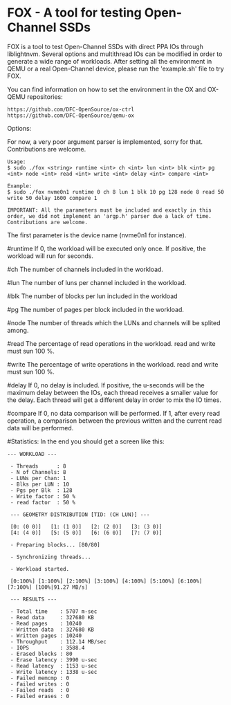 # FOX - A tool for testing Open-Channel SSDs 

FOX is a tool to test Open-Channel SSDs with direct PPA IOs through liblightnvm. Several options and multithread IOs can be modified in order to generate a wide range of workloads. After setting all the environment in QEMU or a real Open-Channel device, please run the 'example.sh' file to try FOX.

You can find information on how to set the environment in the OX and OX-QEMU repositories:
```
https://github.com/DFC-OpenSource/ox-ctrl
https://github.com/DFC-OpenSource/qemu-ox
```

Options:

For now, a very poor argument parser is implemented, sorry for that. Contributions are welcome.

```
Usage:
$ sudo ./fox <string> runtime <int> ch <int> lun <int> blk <int> pg <int> node <int> read <int> write <int> delay <int> compare <int>

Example:
$ sudo ./fox nvme0n1 runtime 0 ch 8 lun 1 blk 10 pg 128 node 8 read 50 write 50 delay 1600 compare 1

IMPORTANT: All the parameters must be included and exactly in this order, we did not implement an 'argp.h' parser due a lack of time. Contributions are welcome.
```
The first parameter is the device name (nvme0n1 for instance).

#runtime
If 0, the workload will be executed only once.
If positive, the workload will run for <int> seconds.

#ch
The number of channels included in the workload.

#lun
The number of luns per channel included in the workload.

#blk
The number of blocks per lun included in the workload

#pg
The number of pages per block included in the workload.

#node
The number of threads which the LUNs and channels will be splited among.

#read
The percentage of read operations in the workload. read and write must sun 100 %.

#write
The percentage of write operations in the workload. read and write must sun 100 %.

#delay
If 0, no delay is included. 
If positive, the <int> u-seconds will be the maximum delay between the IOs, each thread receives a smaller value for the delay. Each thread will get a different delay in order to mix the IO times.

#compare
If 0, no data comparison will be performed.
If 1, after every read operation, a comparison between the previous written and the current read data will be performed.

#Statistics:
In the end you should get a screen like this:
```
--- WORKLOAD ---

 - Threads      : 8
 - N of Channels: 8
 - LUNs per Chan: 1
 - Blks per LUN : 10
 - Pgs per Blk  : 128
 - Write factor : 50 %
 - read factor  : 50 %

 --- GEOMETRY DISTRIBUTION [TID: (CH LUN)] ---

 [0: (0 0)]   [1: (1 0)]   [2: (2 0)]   [3: (3 0)]
 [4: (4 0)]   [5: (5 0)]   [6: (6 0)]   [7: (7 0)]

 - Preparing blocks... [80/80]

 - Synchronizing threads...

 - Workload started.

 [0:100%] [1:100%] [2:100%] [3:100%] [4:100%] [5:100%] [6:100%] [7:100%] [100%|91.27 MB/s]

 --- RESULTS ---

 - Total time    : 5707 m-sec
 - Read data     : 327680 KB
 - Read pages    : 10240
 - Written data  : 327680 KB
 - Written pages : 10240
 - Throughput    : 112.14 MB/sec
 - IOPS          : 3588.4
 - Erased blocks : 80
 - Erase latency : 3990 u-sec
 - Read latency  : 1153 u-sec
 - Write latency : 1338 u-sec
 - Failed memcmp : 0
 - Failed writes : 0
 - Failed reads  : 0
 - Failed erases : 0
 ```
